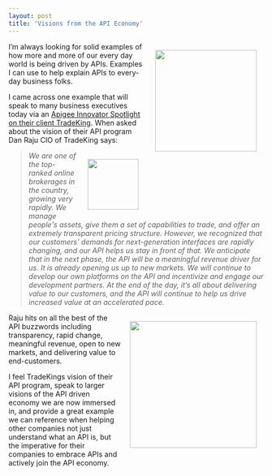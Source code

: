 ```yaml
---
layout: post
title: 'Visions from the API Economy'
---
```

<p><a href="/serviceproviders/apigee.php"><img style="padding: 15px;" src="http://kinlane-productions.s3.amazonaws.com/api-service-providers/apigee-logo.gif" alt="" width="200" align="right" /></a></p>
<p>I&rsquo;m always looking for solid examples of how more and more of our every day world is being driven by APIs.  Examples I can use to help explain APIs to every-day business folks.</p>
<p>I came across one example that will speak to many business executives today via an <a title="Apigee Innovator Spotlight on their client TradeKing" href="http://blog.apigee.com/detail/innovator_spotlight_tradeking/">Apigee Innovator Spotlight on their client TradeKing</a>.  When asked about the vision of their API program Dan Raju CIO of TradeKing says:</p>
<p><img style="padding: 15px;" src="http://kinlane-productions.s3.amazonaws.com/api-evangelist/tradeking/TradeKing-CIO.png" alt="" width="100" align="right" /></p>
<blockquote><em>We are one of the top-ranked online brokerages in the country, growing very rapidly. We manage people's assets, give them a set of capabilities to trade, and offer an extremely transparent pricing structure. However, we recognized that our customers&rsquo; demands for next-generation interfaces are rapidly changing, and our API helps us stay in front of that. We anticipate that in the next phase, the API will be a meaningful revenue driver for us. It is already opening us up to new markets.  We will continue to develop our own platforms on the API and incentivize and engage our development partners.  At the end of the day, it&rsquo;s all about delivering value to our customers, and the API will continue to help us drive increased value at an accelerated pace.</em></blockquote>
<p><a href="https://developers.tradeking.com/" target="_blank"><img style="padding: 15px;" src="http://kinlane-productions.s3.amazonaws.com/api-evangelist/tradeking/tradeking_logo.png" alt="" width="250" align="right" /></a></p>
<p>Raju hits on all the best of the API buzzwords including transparency, rapid change, meaningful revenue, open to new markets, and delivering value to end-customers.</p>
<p>I feel TradeKings vision of their API program, speak to larger visions of the API driven economy we are now immersed in, and provide a great example we can reference when helping other companies not just understand what an API is, but the imperative for their companies to embrace APIs and actively join the API economy.</p>